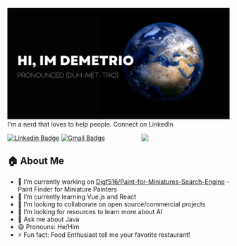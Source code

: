 <!--### Hi there 👋-->

![Header image](https://raw.githubusercontent.com/Djgf516/Djgf516/main/Assets/GitHub_Header.jpg)
I'm a nerd that loves to help people. Connect on LinkedIn

<img align='right' src='https://media.giphy.com/media/eZsKqkZUEM5vG/giphy.gif' width='200"'>

[![Linkedin Badge](https://img.shields.io/badge/-DemetrioGutierrezFinley-blue?style=flat-square&logo=Linkedin&logoColor=white)](https://www.linkedin.com/in/demetriogf1)
[![Gmail Badge](https://img.shields.io/badge/-demetriogutierrezfinley@gmail.com-d14836?style=flat-square&logo=Gmail&logoColor=white&link=mailto:demetriogutierrezfinley@gmail.com)](mailto:demetriogutierrezfinley@gmail.com)

## 🏠 About Me
- 🔭 I’m currently working on [Djgf516/Paint-for-Miniatures-Search-Engine](https://github.com/Djgf516/Paint-for-Miniatures-Search-Engine) - Paint Finder for Miniature Painters
- 🌱 I’m currently learning Vue.js and React
- 👯 I’m looking to collaborate on open source/commercial projects
- 🤔 I’m looking for resources to learn more about AI
- 💬 Ask me about Java
- 😄 Pronouns: He/Him
- ⚡ Fun fact: Food Enthusiast tell me your favorite restaurant! 
<!--
**Djgf516/Djgf516** is a ✨ _special_ ✨ repository because its `README.md` (this file) appears on your GitHub profile.

Here are some ideas to get you started:

- 🔭 I’m currently working on ...
- 🌱 I’m currently learning ...
- 👯 I’m looking to collaborate on ...
- 🤔 I’m looking for help with ...
- 💬 Ask me about ...
- 📫 How to reach me: ...
- 😄 Pronouns: ...
- ⚡ Fun fact: ...
-->
